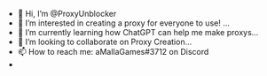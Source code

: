 - 👋 Hi, I’m @ProxyUnblocker
- 👀 I’m interested in creating a proxy for everyone to use! ...
- 🌱 I’m currently learning how ChatGPT can help me make proxys...
- 💞️ I’m looking to collaborate on Proxy Creation...
- 📫 How to reach me: aMallaGames#3712 on Discord
- 
<!---
ProxyUnblocker/ProxyUnblocker is a ✨ special ✨ repository because its `README.md` (this file) appears on your GitHub profile.
You can click the Preview link to take a look at your changes.
--->
